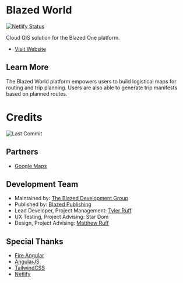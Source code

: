 # Blazed World

[![Netlify Status](https://api.netlify.com/api/v1/badges/aab79398-3282-4561-82ca-e1c9b92b1648/deploy-status)](https://app.netlify.com/sites/blazed-world/deploys)

Cloud GIS solution for the Blazed One platform.

- [Visit Website](https://blazed.world/)

## Learn More
The Blazed World platform empowers users to build logistical maps for routing and trip planning. Users are also able to generate trip manifests based on planned routes.

# Credits
![Last Commit](https://img.shields.io/github/last-commit/tyler-ruff/blazed-world?style=for-the-badge "Last Commit")

## Partners
- [Google Maps](https://maps.google.com/)

## Development Team
- Maintained by: [The Blazed Development Group](https://www.facebook.com/groups/blzdev)
- Published by: [Blazed Publishing](https://blazed.xyz/)
- Lead Developer, Project Management: [Tyler Ruff](https://github.com/tyler-ruff)
- UX Testing, Project Advising: Star Dom
- Design, Project Advising: [Matthew Ruff](https://github.com/matt-ruff)

## Special Thanks
- [Fire Angular](https://github.com/blazed-space/fire-angular)
- [AngularJS](https://angular.io/)
- [TailwindCSS](https://tailwindcss.com/)
- [Netlify](https://netlify.com/)